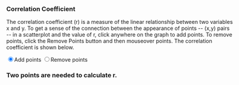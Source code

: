 
<script src="https://d3js.org/d3.v4.min.js"></script>



<div style="width: 600px">
	
<h3>Correlation Coefficient</h3>
	  
<p>The correlation coefficient (r) is a measure of the linear relationship
	  between two variables x and y. To get a sense of the connection between the
	  appearance of points -- (x,y) pairs --  in a scatterplot and the value of r,
	  click anywhere on the graph to add points. To remove points, click the Remove 
	  Points button and then mouseover points. The correlation coefficient is shown below.</p>
	  
</div>
	
<p>
<input type="radio" name="typeofaction" value="add" checked="true">Add points
<input type="radio" name="typeofaction" value="remove">Remove points
</p>
		
<h3 id="r">Two points are needed to calculate r.</h3>
	  
<script type="text/javascript">

  var action = "add";
	
//Width and height of svg
  var w = 600;
  var h = 400;
  var padding = 30;
			
// axis min / max
  var xmin = -50;
  var xmax = 50;
  var ymin = -30;
  var ymax = 30;
		
// Scale functions

var xScale = d3.scaleLinear()
  .domain([xmin, xmax])
  .range([padding, w - padding * 2]);

var yScale = d3.scaleLinear()
  .domain([ymin, ymax])
  .range([h - padding, padding]);
								 		 

// Axes
  var xAxis = d3.axisBottom()
    .scale(xScale).ticks(5);

  var yAxis = d3.axisLeft()
    .scale(yScale).ticks(5);

//Create SVG element
  var svg = d3.select("body")
    .append("svg")
      .attr("width", w)
      .attr("height", h);			
			
			
//Create X axis
  svg.append("g")
    .attr("transform", `translate(0, ${yScale(0)})`)
		.call(xAxis);
			
//Create Y axis
  svg.append("g")
    .attr("transform", `translate(${xScale(0)}, 0)`)
    .call(yAxis);
				
//On radio button change, update styling
  d3.selectAll("input")
    .on("click", function() {
					action = d3.select(this).node().value;
			  });
				
// Update stats function
			
  var updatestats = function() {
			
    var data = d3.selectAll("circle").data();
				
		if(data.length < 2) {
					d3.select("h3#r").text("Two points are needed to calculate r.");
					return;
					}
			      
		x = data.map(d => d[0]);
			
		y = data.map(d => d[1]);	
				  
		Sxx = d3.sum(x.map(d => Math.pow(d-d3.mean(x), 2)));
			
		Sxy = d3.sum(x.map( (d, i) => (x[i]-d3.mean(x))*(y[i]-d3.mean(y))));
			
		Syy = d3.sum(y.map(d => Math.pow(d-d3.mean(y), 2)));
			
		corrcoef = Sxy/(Math.sqrt(Sxx)*Math.sqrt(Syy));
			  
		d3.select("h3#r").text(`r = ${corrcoef.toFixed(2)}`);
			}
			
// Click behavior	
				
	svg.on("click", function() {
			
	if(action === "add") {

// add a point

	var new_x = xScale.invert(d3.mouse(this)[0]);
				
	var new_y = yScale.invert(d3.mouse(this)[1]);
		
	svg.append("circle")
	  .data([[new_x, new_y]])
		.attr("cx", d => xScale(d[0]))
		.attr("cy", d => yScale(d[1]))
		.attr("r", "5")
		.attr("fill", "red")
		.on("mouseover", function () {
		  if (action === "remove") {
			   d3.select(this).remove();
			   updatestats();
			   }
			 });  
			               
		 updatestats(); 
			  
		}		
		
	});

</script>
